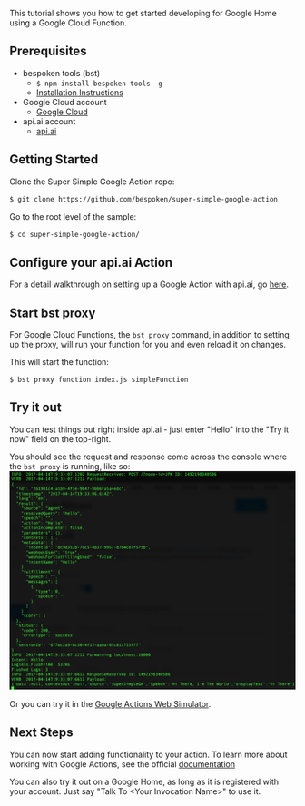 
This tutorial shows you how to get started developing for Google Home using a Google Cloud Function.  

## Prerequisites

* bespoken tools (bst)
    * `$ npm install bespoken-tools -g`
    * [Installation Instructions](/getting_started/)
* Google Cloud account
    * [Google Cloud](https://cloud.google.com/)
* api.ai account
    * [api.ai](https://api.ai/)

## Getting Started

Clone the Super Simple Google Action repo:

```bash
$ git clone https://github.com/bespoken/super-simple-google-action
```

Go to the root level of the sample:
```bash
$ cd super-simple-google-action/
```

## Configure your api.ai Action
For a detail walkthrough on setting up a Google Action with api.ai, go [here](tutorial_cloud_function).

## Start bst proxy

For Google Cloud Functions, the `bst proxy` command, in addition to setting up the proxy, will run your function for you and even reload it on changes.

This will start the function:

```
$ bst proxy function index.js simpleFunction
```

## Try it out
You can test things out right inside api.ai - just enter "Hello" into the "Try it now" field on the top-right.

You should see the request and response come across the console where the `bst proxy` is running, like so:
<img src='../assets/images/api-ai-try-it-bst.png' />

Or you can try it in the [Google Actions Web Simulator](https://developers.google.com/actions/tools/web-simulator).

## Next Steps
You can now start adding functionality to your action. To learn more about working with Google Actions, see the official [documentation](https://developers.google.com/actions/)

You can also try it out on a Google Home, as long as it is registered with your account.
Just say "Talk To \<Your Invocation Name>" to use it.
